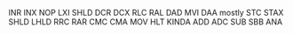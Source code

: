 INR
INX
NOP
LXI
SHLD
DCR
DCX
RLC
RAL
DAD
MVI
DAA mostly
STC
STAX
SHLD
LHLD
RRC
RAR
CMC
CMA
MOV
HLT KINDA
ADD
ADC
SUB
SBB
ANA
